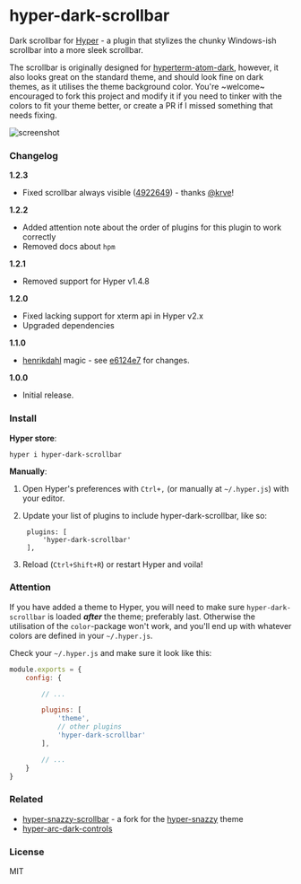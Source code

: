 # hyper-dark-scrollbar
Dark scrollbar for [Hyper](https://github.com/zeit/hyper) - a plugin that stylizes the chunky Windows-ish scrollbar into a more sleek scrollbar.

The scrollbar is originally designed for [hyperterm-atom-dark](https://github.com/mdo/hyperterm-atom-dark), however, it also looks great on the standard theme, and should look fine on dark themes, as it utilises the theme background color. You're ~welcome~ encouraged to fork this project and modify it if you need to tinker with the colors to fit your theme better, or create a PR if I missed something that needs fixing.

![screenshot](https://dev.moso.io/hyper/hyper-dark-scrollbar/screenshot.png)

### Changelog
**1.2.3**
- Fixed scrollbar always visible ([4922649](https://github.com/moso/hyper-dark-scrollbar/commit/4922649b3505980524d1d856651f330a98ac02ac)) - thanks [@krve](https://github.com/krve)!

**1.2.2**
- Added attention note about the order of plugins for this plugin to work correctly
- Removed docs about `hpm`

**1.2.1**
- Removed support for Hyper v1.4.8

**1.2.0**
- Fixed lacking support for xterm api in Hyper v2.x
- Upgraded dependencies

**1.1.0**
- [henrikdahl](https://github.com/henrikdahl) magic - see [e6124e7](https://github.com/moso/hyper-dark-scrollbar/commit/e6124e7640291940acf46883d4022bef900ada60) for changes.

**1.0.0**
- Initial release.

### Install

**Hyper store**:
```
hyper i hyper-dark-scrollbar
```

**Manually**:

1. Open Hyper's preferences with `Ctrl+,` (or manually at `~/.hyper.js`) with your editor.
2. Update your list of plugins to include hyper-dark-scrollbar, like so:

        plugins: [
            'hyper-dark-scrollbar'
        ],

3. Reload (`Ctrl+Shift+R`) or restart Hyper and voila!

### Attention

If you have added a theme to Hyper, you will need to make sure `hyper-dark-scrollbar` is loaded **_after_** the theme; preferably last. Otherwise the utilisation of the `color`-package won't work, and you'll end up with whatever colors are defined in your `~/.hyper.js`.

Check your `~/.hyper.js` and make sure it look like this:

```javascript
module.exports = {
    config: {

        // ...

        plugins: [
            'theme',
            // other plugins
            'hyper-dark-scrollbar'
        ],

        // ...
    }
}
```

### Related

- [hyper-snazzy-scrollbar](https://github.com/Stanzilla/hyper-dark-scrollbar) - a fork for the [hyper-snazzy](https://github.com/sindresorhus/hyper-snazzy) theme
- [hyper-arc-dark-controls](https://github.com/moso/hyper-arc-dark-controls)

### License

MIT
